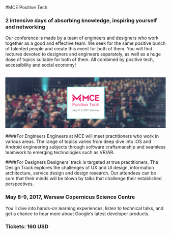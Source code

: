 #MCE Positive Tech

### 2 intensive days of absorbing knowledge, inspiring yourself and networking 

Our conference is made by a team of engineers and designers who work together as a good and effective team. We seek for the same positive bunch of talented people and create this event for both of them. You will find lectures devoted to designers and engineers separately, as well as a huge dose of topics suitable for both of them. All combined by positive tech, accessibility and social economy!

&nbsp;&nbsp;&nbsp;&nbsp;&nbsp;&nbsp;&nbsp;&nbsp;&nbsp;![MCE Positive Tech](./images/mce.png "MCE Positive Tech")

####For Engineers
Engineers at MCE will meet practitioners who work in various areas. The range of topics varies from deep dive into iOS and Android engineering subjects through software craftsmanship and seamless teamwork to emerging technologies such as VR/AR. 

####For Designers
Designers’ track is targeted at true practitioners. The Design Track explores the challenges of UX and UI design, information architecture, service design and design research. Our attendees can be sure that their minds will be blown by talks that challenge their established perspectives. 

### May 8-9, 2017, Warsaw Copernicus Science Centre

You’ll dive into hands-on learning experiences, listen to technical talks, and get a chance to hear more about Google’s latest developer products.

### Tickets: 160 USD
